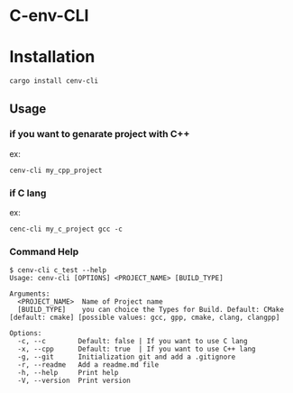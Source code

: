 # C-env-CLI

# Installation

```
cargo install cenv-cli
```


## Usage

### if you want to genarate project with C++

ex:

```
cenv-cli my_cpp_project 
```


### if C lang

ex:

```
cenc-cli my_c_project gcc -c
```

### Command Help

```
$ cenv-cli c_test --help
Usage: cenv-cli [OPTIONS] <PROJECT_NAME> [BUILD_TYPE]

Arguments:
  <PROJECT_NAME>  Name of Project name
  [BUILD_TYPE]    you can choice the Types for Build. Default: CMake [default: cmake] [possible values: gcc, gpp, cmake, clang, clangpp]

Options:
  -c, --c        Default: false | If you want to use C lang
  -x, --cpp      Default: true  | If you want to use C++ lang
  -g, --git      Initialization git and add a .gitignore
  -r, --readme   Add a readme.md file
  -h, --help     Print help
  -V, --version  Print version
```
